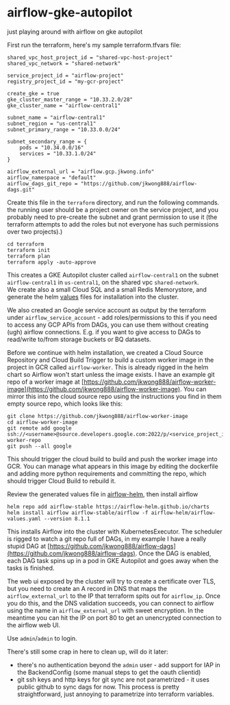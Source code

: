 # airflow-gke-autopilot

just playing around with airflow on gke autopilot


First run the terraform, here's my sample terraform.tfvars file:

```
shared_vpc_host_project_id = "shared-vpc-host-project"
shared_vpc_network = "shared-network"

service_project_id = "airflow-project"
registry_project_id = "my-gcr-project"

create_gke = true
gke_cluster_master_range = "10.33.2.0/28"
gke_cluster_name = "airflow-central1"

subnet_name = "airflow-central1"
subnet_region = "us-central1"
subnet_primary_range = "10.33.0.0/24"

subnet_secondary_range = {
    pods = "10.34.0.0/16"
    services = "10.33.1.0/24"
}

airflow_external_url = "airflow.gcp.jkwong.info"
airflow_namespace = "default"
airflow_dags_git_repo = "https://github.com/jkwong888/airflow-dags.git"
```

Create this file in the `terraform` directory, and run the following commands.  the running user should be a project owner on the service project, and you probably need to pre-create the subnet and grant permission to use it (the terraform attempts to add the roles but not everyone has such permissions over two projects).)

```
cd terraform
terraform init
terraform plan
terraform apply -auto-approve
```

This creates a GKE Autopilot cluster called `airflow-central1` on the subnet `airflow-central1` in `us-central1`, on the shared vpc `shared-network`.  
We create also a small Cloud SQL and a small Redis Memorystore, and generate the helm [values](./airflow-helm) files for installation into the cluster.

We also created an Google service account as output by the terraform under `airflow_service_account` - add roles/permissions to this if you need to access any GCP APIs from DAGs, you can use them without creating (ugh) airflow connections.  E.g. if you want to give access to DAGs to read/write to/from storage buckets or BQ datasets.

Before we continue with helm installation, we created a Cloud Source Repository and Cloud Build Trigger to build a custom worker image in the project in GCR called `airflow-worker`.  This is already rigged in the helm chart so Airflow won't start unless the image exists.  I have an example git repo of a worker image at [https://github.com/jkwong888/airflow-worker-image](https://github.com/jkwong888/airflow-worker-image).  You can mirror this into the cloud source repo using the instructions you find in them empty source repo, which looks like this:

```
git clone https://github.com/jkwong888/airflow-worker-image
cd airflow-worker-image
git remote add google ssh://<username>@source.developers.google.com:2022/p/<service_project_id>/r/airflow-worker-repo
git push --all google
```

This should trigger the cloud build to build and push the worker image into GCR.  You can manage what appears in this image by editing the dockerfile and adding more python requirements and committing the repo, which should trigger Cloud Build to rebuild it.

Review the generated values file in [airflow-helm](./airflow-helm), then install airflow
```
helm repo add airflow-stable https://airflow-helm.github.io/charts
helm install airflow airflow-stable/airflow -f airflow-helm/airflow-values.yaml --version 8.1.1
```

This installs Airflow into the cluster with KubernetesExecutor.  The scheduler is rigged to watch a git repo full of DAGs, in my example I have a really stupid DAG at [https://github.com/jkwong888/airflow-dags](https://github.com/jkwong888/airflow-dags).  Once the DAG is enabled, each DAG task spins up in a pod in GKE Autopilot and goes away when the tasks is finished.  

The web ui exposed by the cluster will try to create a certificate over TLS, but you need to create an A record in DNS that maps the `airflow_external_url` to the IP that terraform spits out for `airflow_ip`.  Once you do this, and the DNS validation succeeds, you can connect to airflow using the name in `airflow_external_url` with sweet encryption.  In the meantime you can hit the IP on port 80 to get an unencrypted connection to the airflow web UI.

Use `admin`/`admin` to login.

There's still some crap in here to clean up, will do it later:
- there's no authentication beyond the `admin` user - add support for IAP in the BackendConfig (some manual steps to get the oauth clientid)
- git ssh keys and http keys for git sync are not parametrized - it uses public github to sync dags for now.  This process is pretty straightforward, just annoying to parametrize into terraform variables.

